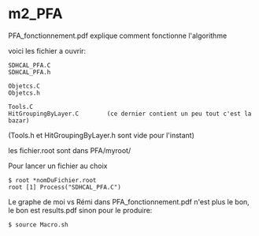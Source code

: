 # m2_PFA

PFA_fonctionnement.pdf explique comment fonctionne l'algorithme

voici les fichier a ouvrir:

	SDHCAL_PFA.C
	SDHCAL_PFA.h

	Objetcs.C
	Objetcs.h

	Tools.C
	HitGroupingByLayer.C		(ce dernier contient un peu tout c'est la bazar)

(Tools.h et HitGroupingByLayer.h sont vide pour l'instant)

les fichier.root sont dans PFA/myroot/

Pour lancer un fichier au choix

	$ root *nomDuFichier.root
	root [1] Process("SDHCAL_PFA.C")
	


Le graphe de moi vs Rémi dans PFA_fonctionnement.pdf n'est plus le bon, le bon est results.pdf
sinon pour le produire:

	$ source Macro.sh


